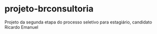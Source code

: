 # projeto-brconsultoria
 Projeto da segunda etapa do processo seletivo para estagiário, candidato Ricardo Emanuel
